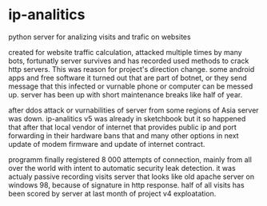 # ip-analitics
python server for analizing visits and trafic on websites

created for website traffic calculation, attacked multiple times by many bots,
fortunatly server survives and has recorded used methods to crack http servers. This was reason for project's direction change.
some android apps and free software it turned out that are part of botnet, or
they send message that this infected or vurnable phone or computer can be messed up.
server has been up with short maintenance breaks like half of year.


after ddos attack or vurnabilities of server from some regions of Asia server was down. ip-analitics v5 was already in sketchbook but it so happened that after that local vendor of internet that provides public ip and port forwarding in their hardware bans that and many other options in next update of modem firmware and update of internet contract.


programm finally registered 8 000 attempts of connection, mainly from all over the world with intent to automatic security leak detection. it was actualy passive recording visits server that looks like old apache server on windows 98, because of signature in http response. half of all visits has been scored by server at last month of project v4 exploatation.


